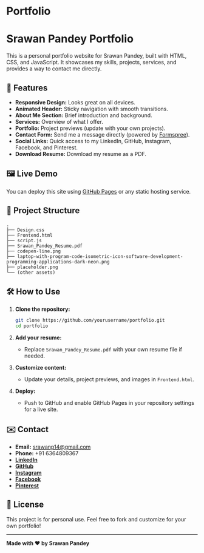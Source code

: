# Portfolio

# Srawan Pandey Portfolio

This is a personal portfolio website for Srawan Pandey, built with HTML, CSS, and JavaScript. It showcases my skills, projects, services, and provides a way to contact me directly.

## 🚀 Features

- **Responsive Design:** Looks great on all devices.
- **Animated Header:** Sticky navigation with smooth transitions.
- **About Me Section:** Brief introduction and background.
- **Services:** Overview of what I offer.
- **Portfolio:** Project previews (update with your own projects).
- **Contact Form:** Send me a message directly (powered by [Formspree](https://formspree.io/)).
- **Social Links:** Quick access to my LinkedIn, GitHub, Instagram, Facebook, and Pinterest.
- **Download Resume:** Download my resume as a PDF.

## 🖼️ Live Demo

You can deploy this site using [GitHub Pages](https://pages.github.com/) or any static hosting service.

## 📁 Project Structure

```
.
├── Design.css
├── Frontend.html
├── script.js
├── Srawan_Pandey_Resume.pdf
├── codepen-line.png
├── laptop-with-program-code-isometric-icon-software-development-programming-applications-dark-neon.png
├── placeholder.png
└── (other assets)
```

## 🛠️ How to Use

1. **Clone the repository:**
    ```sh
    git clone https://github.com/yourusername/portfolio.git
    cd portfolio
    ```

2. **Add your resume:**
    - Replace `Srawan_Pandey_Resume.pdf` with your own resume file if needed.

3. **Customize content:**
    - Update your details, project previews, and images in `Frontend.html`.

4. **Deploy:**
    - Push to GitHub and enable GitHub Pages in your repository settings for a live site.

## ✉️ Contact

- **Email:** srawanp14@gmail.com
- **Phone:** +91 6364809367
- **[LinkedIn](https://linkedin.com/in/srawan-pandey)**
- **[GitHub](https://github.com/sr-wn)**
- **[Instagram](https://www.instagram.com/_sr.wn_?igsh=eWo0MDd0OTF5YTV4E)**
- **[Facebook](https://pin.it/72yqAACMU)**
- **[Pinterest](https://www.facebook.com/srawan.pandey.908)**

## 📄 License

This project is for personal use. Feel free to fork and customize for your own portfolio!

---

**Made with ❤️ by Srawan Pandey**

